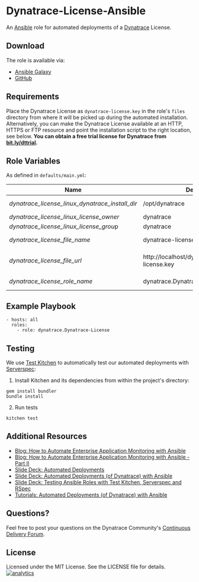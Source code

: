 # Dynatrace-License-Ansible

An [Ansible](http://www.ansible.com) role for automated deployments of a [Dynatrace](http://bit.ly/dttrial) License. 

## Download

The role is available via:

- [Ansible Galaxy](https://galaxy.ansible.com/list#/roles/2626)
- [GitHub](https://github.com/Dynatrace/Dynatrace-License-Ansible)

## Requirements

Place the Dynatrace License as ```dynatrace-license.key``` in the role's ```files``` directory from where it will be picked up during the automated installation. Alternatively, you can make the Dynatrace License available at an HTTP, HTTPS or FTP resource and point the installation script to the right location, see below. **You can obtain a free trial license for Dynatrace from [bit.ly/dttrial](http://bit.ly/dttrial).**

## Role Variables

As defined in ```defaults/main.yml```:

| Name                                            | Default                                          | Description |
|-------------------------------------------------|--------------------------------------------------|-------------|
| *dynatrace_license_linux_dynatrace_install_dir* | /opt/dynatrace                                   | The directory that contains an installation of the Dynatrace Server. |
| *dynatrace_license_linux_license_owner*         | dynatrace                                        | The file owner of the license file after deployment. |
| *dynatrace_license_linux_license_grou*p         | dynatrace                                        | The file group of the license file after deployment. |
| *dynatrace_license_file_name*                   | dynatrace-license.key                            | The file name of the Dynatrace License in the role's ```files``` directory. |
| *dynatrace_license_file_url*                    | http://localhost/dynatrace/dynatrace-license.key | A HTTP, HTTPS or FTP URL to the Dynatrace License in the form (http\|https\|ftp)://[user[:pass]]@host.domain[:port]/path. |
| *dynatrace_license_role_name*                   | dynatrace.Dynatrace-License                      | The actual name of this role in an [Ansible Playbook's](http://docs.ansible.com/playbooks.html) ```roles``` directory. |

## Example Playbook

	- hosts: all
	  roles:
	    - role: dynatrace.Dynatrace-License

## Testing

We use [Test Kitchen](http://kitchen.ci) to automatically test our automated deployments with [Serverspec](http://serverspec.org):

1) Install Kitchen and its dependencies from within the project's directory:

```
gem install bundler
bundle install
```

2) Run tests

```
kitchen test
```

## Additional Resources

- [Blog: How to Automate Enterprise Application Monitoring with Ansible](http://apmblog.dynatrace.com/2015/03/04/how-to-automate-enterprise-application-monitoring-with-ansible/)
- [Blog: How to Automate Enterprise Application Monitoring with Ansible - Part II](http://apmblog.dynatrace.com/2015/04/23/how-to-automate-enterprise-application-monitoring-with-ansible-part-ii/)
- [Slide Deck: Automated Deployments](http://slideshare.net/MartinEtmajer/automated-deployments-slide-share)
- [Slide Deck: Automated Deployments (of Dynatrace) with Ansible](http://www.slideshare.net/MartinEtmajer/automated-deployments-with-ansible)
- [Slide Deck: Testing Ansible Roles with Test Kitchen, Serverspec and RSpec](http://www.slideshare.net/MartinEtmajer/testing-ansible-roles-with-test-kitchen-serverspec-and-rspec-48185017)
- [Tutorials: Automated Deployments (of Dynatrace) with Ansible](https://community.compuwareapm.com/community/display/COE/Tutorials+on+Automated+Deployments#TutorialsonAutomatedDeployments-ansible)

## Questions?

Feel free to post your questions on the Dynatrace Community's [Continuous Delivery Forum](https://community.dynatrace.com/community/pages/viewpage.action?pageId=46628921).

## License

Licensed under the MIT License. See the LICENSE file for details.
[![analytics](https://www.google-analytics.com/collect?v=1&t=pageview&_s=1&dl=https%3A%2F%2Fgithub.com%2FdynaTrace&dp=%2FDynatrace-License-Ansible&dt=Dynatrace-License-Ansible&_u=Dynatrace~&cid=github.com%2FdynaTrace&tid=UA-54510554-5&aip=1)]()
